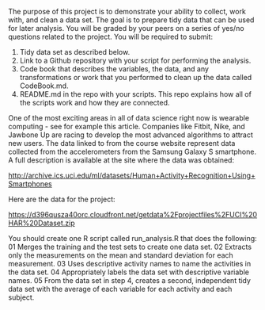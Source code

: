 The purpose of this project is to demonstrate your ability to collect, work with, and clean a data set. The goal is to prepare tidy data that can be used for later analysis. You will be graded by your peers on a series of yes/no questions related to the project.
You will be required to submit:
1) Tidy data set as described below.
2) Link to a Github repository with your script for performing the analysis.
3) Code book that describes the variables, the data, and any transformations or work that you performed to clean up
the data called CodeBook.md.
4) README.md in the repo with your scripts. This repo explains how all of the scripts work and how they are connected.  

One of the most exciting areas in all of data science right now is wearable computing - see for example this article.
Companies like Fitbit, Nike, and Jawbone Up are racing to develop the most advanced algorithms to attract new users.
The data linked to from the course website represent data collected from the accelerometers from the Samsung Galaxy S
smartphone. A full description is available at the site where the data was obtained: 

http://archive.ics.uci.edu/ml/datasets/Human+Activity+Recognition+Using+Smartphones 

Here are the data for the project: 

https://d396qusza40orc.cloudfront.net/getdata%2Fprojectfiles%2FUCI%20HAR%20Dataset.zip 

You should create one R script called run_analysis.R that does the following: 
01 Merges the training and the test sets to create one data set.
02 Extracts only the measurements on the mean and standard deviation for each measurement. 
03 Uses descriptive activity names to name the activities in the data set.
04 Appropriately labels the data set with descriptive variable names. 
05 From the data set in step 4, creates a second, independent tidy data set with the average of each variable for each activity and each subject.
